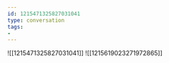 ```yaml
---
id: 1215471325827031041
type: conversation
tags:
- 
---
```

![[1215471325827031041]]
![[1215619023271972865]]

